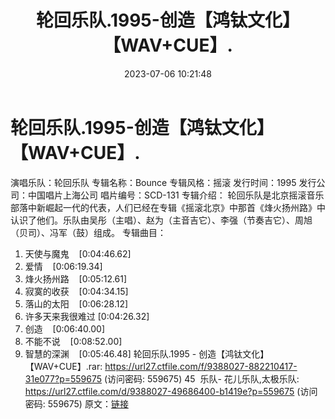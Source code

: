 ﻿---
title: 轮回乐队.1995-创造【鸿钛文化】【WAV+CUE】.
date: 2023-07-06 10:21:48
categories: WAV车载音乐、镜像
tags: 华语中文
---
# 轮回乐队.1995-创造【鸿钛文化】【WAV+CUE】.

演唱乐队：轮回乐队
专辑名称：Bounce
专辑风格：摇滚
发行时间：1995
发行公司：中国唱片上海公司
唱片编号：SCD-131
专辑介绍：
轮回乐队是北京摇滚音乐部落中新崛起一代的代表，人们已经在专辑《摇滚北京》中那首《烽火扬州路》中认识了他们。乐队由吴彤（主唱）、赵为（主音吉它）、李强（节奏吉它）、周旭（贝司）、冯军（鼓）组成。
专辑曲目：
01. 天使与魔鬼    [0:04:46.62]
02. 爱情    [0:06:19.34]
03. 烽火扬州路    [0:05:12.61]
04. 寂寞的收获    [0:04:34.15]
05. 落山的太阳    [0:06:28.12]
06. 许多天来我很难过
[0:04:26.32]
07. 创造    [0:06:40.00]
08. 不能不说    [0:08:52.00]
09. 智慧的深渊    [0:05:46.48]
轮回乐队.1995 - 创造【鸿钛文化】【WAV+CUE】.rar: https://url27.ctfile.com/f/9388027-882210417-31e077?p=559675
(访问密码: 559675)
45  乐队- 花儿乐队,太极乐队: https://url27.ctfile.com/d/9388027-49686400-b1419e?p=559675
(访问密码: 559675)
原文：[链接](https://blog.sina.com.cn/s/blog_1647c7e76010312l8.html)